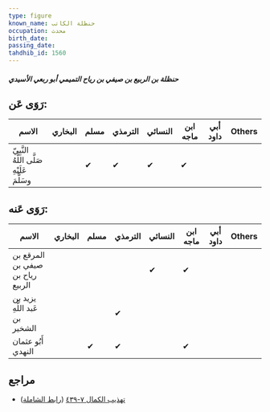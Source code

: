 ```yaml
---
type: figure
known_name: حنظلة الكاتب
occupation: محدث
birth_date:
passing_date:
tahdhib_id: 1560
---
```

##### حنظلة بن الربيع بن صيفي بن رياح التميمي أبو ربعي الأسيدي

## رَوَى عَن:
| الاسم                                      | البخاري | مسلم | الترمذي | النسائي | ابن ماجه | أبي داود | Others |
| ------------------------------------------ | ------- | ---- | ------- | ------- | -------- | -------- | ------ |
| النَّبِيّ صَلَّى اللَّهُ عَلَيْهِ وسَلَّمَ |         | ✔    | ✔       | ✔       | ✔        |          |        |
## رَوَى عَنه:
| الاسم                            | البخاري | مسلم | الترمذي | النسائي | ابن ماجه | أبي داود | Others |
| -------------------------------- | ------- | ---- | ------- | ------- | -------- | -------- | ------ |
| المرقع بن صيفي بن رياح بن الربيع |         |      |         | ✔       | ✔        |          |        |
| يزيد بن عَبد اللَّهِ بن الشخير   |         |      | ✔       |         |          |          |        |
| أَبُو عثمان النهدي               |         | ✔    | ✔       |         | ✔        |          |        |
## مراجع
- [تهذيب الكمال ٧-٤٣٩](obsidian://open?vault=Tahdhib-al-Kamal&file=Figures/١٥٦٠-حنظلة%20بن%20الربيع%20بن%20صيفي%20بن%20رياح%20التميمي%20أبو%20ربعي%20الأسيدي) ([رابط الشاملة](https://shamela.ws/book/3722/3661))